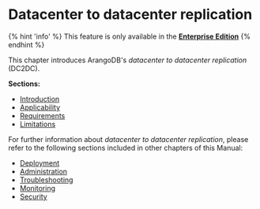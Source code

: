 <!-- don't edit here, its from https://@github.com/arangodb/arangosync.git / docs/Manual/ -->
# Datacenter to datacenter replication

{% hint 'info' %}
This feature is only available in the
[**Enterprise Edition**](https://www.arangodb.com/why-arangodb/arangodb-enterprise/)
{% endhint %}

This chapter introduces ArangoDB's _datacenter to datacenter replication_ (DC2DC).

**Sections:**

- [Introduction](Introduction.md)
- [Applicability](Applicability.md)
- [Requirements](Requirements.md)
- [Limitations](Limitations.md)

For further information about _datacenter to datacenter replication_, please refer to the following sections included in other chapters of this Manual:

- [Deployment](../../Deployment/DC2DC/README.md)
- [Administration](../../Administration/DC2DC/README.md)
- [Troubleshooting](../../Troubleshooting/DC2DC/README.md)
- [Monitoring](../../Monitoring/DC2DC/README.md)
- [Security](../../Security/DC2DC/README.md)

